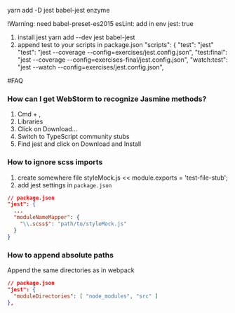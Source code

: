 yarn add -D jest babel-jest enzyme

!Warning: need babel-preset-es2015
esLint: add in env jest: true

1. install jest
yarn add --dev jest babel-jest
2. append test to your scripts in package.json
"scripts": {
  "test": "jest"
    "test": "jest --coverage --config=exercises/jest.config.json",
    "test:final": "jest --coverage --config=exercises-final/jest.config.json",
    "watch:test": "jest --watch --config=exercises/jest.config.json",


#FAQ
### How can I get WebStorm to recognize Jasmine methods?
1) Cmd + ,
2) Libraries
3) Click on Download...
4) Switch to TypeScript community stubs
5) Find jest and click on Download and Install

### How to ignore scss imports
1. create somewhere file styleMock.js << module.exports = 'test-file-stub';
2. add jest settings in `package.json`
```json
// package.json
"jest": {
  ...
  "moduleNameMapper": {
    "\\.scss$": "path/to/styleMock.js"
  }
}

```
### How to append absolute paths
Append the same directories as in webpack
```json
// package.json
"jest": {
  "moduleDirectories": [ "node_modules", "src" ]
},
```